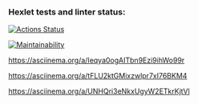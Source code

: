 ### Hexlet tests and linter status:
[![Actions Status](https://github.com/Dimitry-P/frontend-project-44/actions/workflows/hexlet-check.yml/badge.svg)](https://github.com/Dimitry-P/frontend-project-44/actions)

[![Maintainability](https://api.codeclimate.com/v1/badges/d1dc793f5d73a8bedaf7/maintainability)](https://codeclimate.com/github/Dimitry-P/frontend-project-44/maintainability)


https://asciinema.org/a/Ieqya0ogAITbn9Ezi9ihWo99r

https://asciinema.org/a/tFLU2ktGMixzwlpr7xI76BKM4

https://asciinema.org/a/UNHQri3eNkxUgyW2ETkrKjtVl